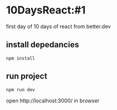 # 10DaysReact:#1
 first day of 10 days of react from better.dev

## install depedancies
```npm install```

## run project
```npm run dev```

open http://localhost:3000/ in browser 
